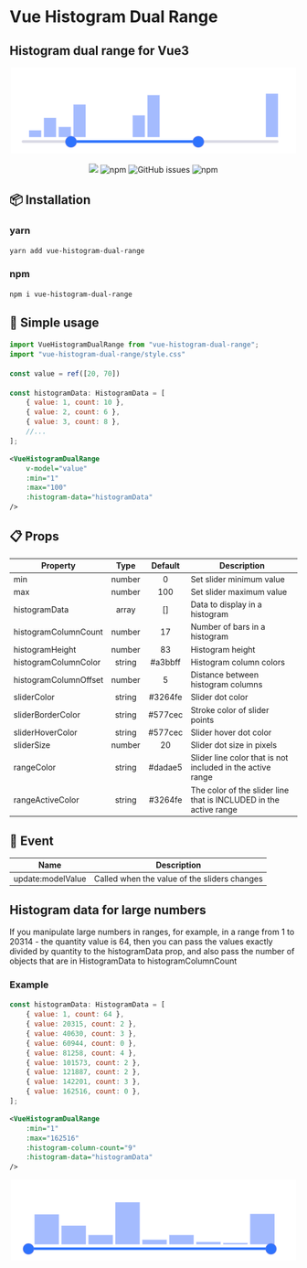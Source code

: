 # Vue Histogram Dual Range
## Histogram dual range for Vue3

<p align="center">
    <img src="https://github.com/CodeXiD/vue-histogram-dual-range/raw/main/resources/header.png" width="500">
</p>

<p align="center">
    <img src="https://img.shields.io/github/license/codexid/vue-histogram-dual-range?style=flat-square" />
    <img alt="npm" src="https://img.shields.io/npm/dm/vue-histogram-dual-range?style=flat-square">
    <img alt="GitHub issues" src="https://img.shields.io/github/issues/codexid/vue-histogram-dual-range?style=flat-square">
    <img alt="npm" src="https://img.shields.io/npm/v/vue-histogram-dual-range?style=flat-square">
</p>

## 📦 Installation
### yarn
`yarn add vue-histogram-dual-range`

### npm
`npm i vue-histogram-dual-range`

## 🔧 Simple usage
```js
import VueHistogramDualRange from "vue-histogram-dual-range";
import "vue-histogram-dual-range/style.css"

const value = ref([20, 70])

const histogramData: HistogramData = [
    { value: 1, count: 10 },
    { value: 2, count: 6 },
    { value: 3, count: 8 },
    //...
];
```

```xml
<VueHistogramDualRange
    v-model="value"
    :min="1"
    :max="100"
    :histogram-data="histogramData"
/>
```


## 📋 Props

| Property              |  Type  | Default | Description                                                       |
|-----------------------|:------:|:-------:|-------------------------------------------------------------------|
| min                   | number |    0    | Set slider minimum value                                          |
| max                   | number |   100   | Set slider maximum value                                          |
| histogramData         | array  |   []    | Data to display in a histogram                                    |
| histogramColumnCount  | number |   17    | Number of bars in a histogram                                     |
| histogramHeight       | number |   83    | Histogram height                                                  |
| histogramColumnColor  | string | #a3bbff | Histogram column colors                                           |
| histogramColumnOffset | number |    5    | Distance between histogram columns                                |
| sliderColor           | string | #3264fe | Slider dot color                                                  |
| sliderBorderColor     | string | #577cec | Stroke color of slider points                                     |
| sliderHoverColor      | string | #577cec | Slider hover dot color                                            |
| sliderSize            | number |   20    | Slider dot size in pixels                                         |
| rangeColor            | string | #dadae5 | Slider line color that is not included in the active range        |
| rangeActiveColor      | string | #3264fe | The color of the slider line that is INCLUDED in the active range |

## 🔧 Event
| Name              | Description                                  |
|-------------------|----------------------------------------------|
| update:modelValue | Called when the value of the sliders changes |

## Histogram data for large numbers
If you manipulate large numbers in ranges, for example, in a range from 1 to 20314 - the quantity value is 64, then you can pass the values exactly divided by quantity to the histogramData prop, and also pass the number of objects that are in HistogramData to histogramColumnCount

### Example
```js
const histogramData: HistogramData = [
    { value: 1, count: 64 },
    { value: 20315, count: 2 },
    { value: 40630, count: 3 },
    { value: 60944, count: 0 },
    { value: 81258, count: 4 },
    { value: 101573, count: 2 },
    { value: 121887, count: 2 },
    { value: 142201, count: 3 },
    { value: 162516, count: 0 },
];
```

```xml
<VueHistogramDualRange
    :min="1"
    :max="162516"
    :histogram-column-count="9"
    :histogram-data="histogramData"
/>
```


<p align="center">
    <img src="https://github.com/CodeXiD/vue-histogram-dual-range/raw/main/resources/example-large-numbers.png" width="500">
</p>
